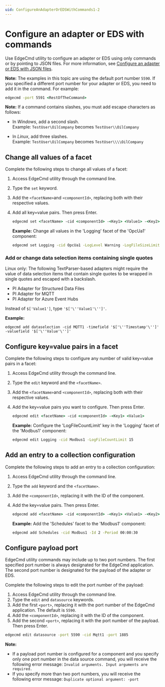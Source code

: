 ```yaml
---
uid: ConfigureAnAdapterOrEDSWithCommands1-2
---
```


# Configure an adapter or EDS with commands

Use EdgeCmd utility to configure an adapter or EDS using only commands or by pointing to JSON files. For more information, see [Configure an adapter or EDS with JSON files](xref:ConfigureAnAdapterOrEDSWithJsonFiles1-2).

**Note:** The examples in this topic are using the default port number `5590`. If you specified a different port number for your adapter or EDS, you need to add it in the command. For example:

```cmd
edgecmd -port 5591 <RestOfTheCommand>
```

**Note:** If a command contains slashes, you must add escape characters as follows:<br>
  - In *Windows*, add a second slash.<br> 
       Example: `TestUser\OilCompany` becomes `TestUser\\OilCompany`

  - In *Linux*, add three slashes.<br>
       Example: `TestUser\OilCompany` becomes `TestUser\\\\OilCompany`

## Change all values of a facet

Complete the following steps to change all values of a facet:

1. Access EdgeCmd utility through the command line.
2. Type the `set` keyword.
3. Add the `<facetName>`and `<componentId>`, replacing both with their respective values.
4. Add all key=value pairs. Then press Enter.

   ```cmd
   edgecmd set <facetName> -cid <componentId> -<Key1> <Value1> -<Key2> <Value2> -<Key3> <Value3>
   ```

   **Example:** Change all values in the 'Logging' facet of the 'OpcUa1' component:

   ```cmd
   edgecmd set Logging -cid OpcUa1 -LogLevel Warning -LogFileSizeLimitBytes 5000 -LogFileCountLimit 30
   ```

### Add or change data selection items containing single quotes

Linux only: The following TextParser-based adapters might require the value of data selection items that contain single quotes to be wrapped in single quotes and escaped with a backslash.

- PI Adapter for Structured Data Files
- PI Adapter for MQTT
- PI Adapter for Azure Event Hubs  

Instead of `$['Value1']`, type `'$['\''Value1'\'']'`.

**Example:**

`edgecmd add dataselection -cid MQTT1 -timefield '$['\''Timestamp'\'']' -valuefield '$['\''Value'\'']'`

## Configure key=value pairs in a facet

Complete the following steps to configure any number of valid key=value pairs in a facet:

1. Access EdgeCmd utility through the command line.
2. Type the `edit` keyword and the `<facetName>`.
3. Add the `<facetName>`and `<componentId>`, replacing both with their respective values.
4. Add the key=value pairs you want to configure. Then press Enter.

   ```cmd
   edgecmd edit <facetName> -cid <componentId> -<Key1> <Value1>
   ```

   **Example:** Configure the 'LogFileCountLimit' key in the 'Logging' facet of the 'Modbus1' component:

   ```cmd
   edgecmd edit Logging -cid Modbus1 -LogFileCountLimit 15
   ```

## Add an entry to a collection configuration

Complete the following steps to add an entry to a collection configuration:

1. Access EdgeCmd utility through the command line.
2. Type the `add` keyword and the `<facetName>`.
3. Add the `<componentId>`, replacing it with the ID of the component.
4. Add the key=value pairs. Then press Enter.

   ```cmd
   edgecmd add <facetName> -cid <componentId> -<Key1> <Value1> -<Key2> <Value2>
   ```

   **Example:** Add the 'Schedules' facet to the 'Modbus1' component:

   ```cmd
   edgecmd add Schedules -cid Modbus1 -Id 2 -Period 00:00:30
   ```

## Configure payload port

EdgeCmd utility commands may include up to two port numbers. The first specified port number is always designated for the EdgeCmd application. The second port number is designated for the payload of the adapter or EDS.

Complete the following steps to edit the port number of the payload:

1. Access EdgeCmd utility through the command line.
2. Type the `edit` and `datasource` keywords.
3. Add the first `<port>`, replacing it with the port number of the EdgeCmd application. The default is `5590`.
4. Add the `<componentId>`, replacing it with the ID of the component.
5. Add the second `<port>`, replacing it with the port number of the payload. Then press Enter.

  ```cmd
  edgecmd edit datasource -port 5590 -cid Mqtt1 -port 1885
  ```

  **Note:** <br>

  - If a payload port number is configured for a component and you specify only one port number in the data source command, you will receive the following error message: `Invalid arguments. Input arguments are required.`
  - If you specify more than two port numbers, you will receive the following error message: `Duplicate optional argument: -port`
